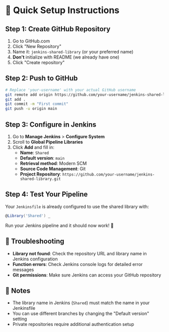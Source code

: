 # 🚀 Quick Setup Instructions


## Step 1: Create GitHub Repository

1. Go to GitHub.com
2. Click "New Repository"
3. Name it: `jenkins-shared-library` (or your preferred name)
4. **Don't** initialize with README (we already have one)
5. Click "Create repository"

## Step 2: Push to GitHub

```bash
# Replace 'your-username' with your actual GitHub username
git remote add origin https://github.com/your-username/jenkins-shared-library.git
git add .
git commit -m "First commit"
git push -u origin main
```

## Step 3: Configure in Jenkins

1. Go to **Manage Jenkins** > **Configure System**
2. Scroll to **Global Pipeline Libraries**
3. Click **Add** and fill in:
   - **Name**: `Shared`
   - **Default version**: `main`
   - **Retrieval method**: Modern SCM
   - **Source Code Management**: Git
   - **Project Repository**: `https://github.com/your-username/jenkins-shared-library.git`

## Step 4: Test Your Pipeline

Your `Jenkinsfile` is already configured to use the shared library with:
```groovy
@Library('Shared') _
```

Run your Jenkins pipeline and it should now work! 🎉

## 🔧 Troubleshooting

- **Library not found**: Check the repository URL and library name in Jenkins configuration
- **Function errors**: Check Jenkins console logs for detailed error messages
- **Git permissions**: Make sure Jenkins can access your GitHub repository

## 📝 Notes

- The library name in Jenkins (`Shared`) must match the name in your Jenkinsfile
- You can use different branches by changing the "Default version" setting
- Private repositories require additional authentication setup